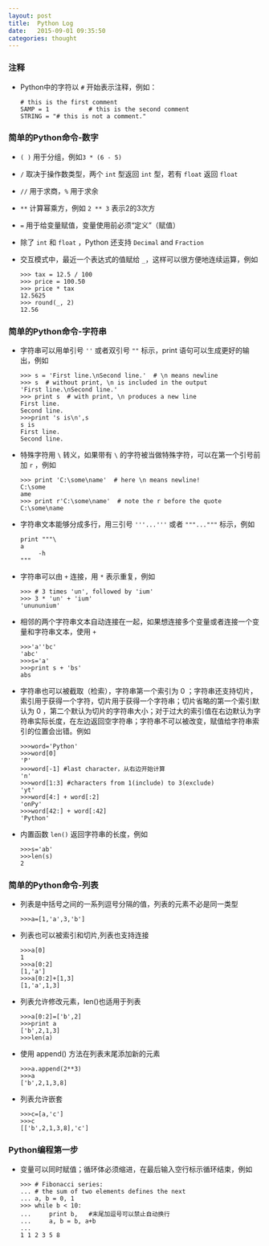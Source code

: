 ```yaml
---
layout: post
title:  Python Log
date:   2015-09-01 09:35:50
categories: thought
---
```


### 注释


- Python中的字符以 `#` 开始表示注释，例如：  


	  # this is the first comment  
	  SAMP = 1           # this is the second comment
	  STRING = "# this is not a comment."

### 简单的Python命令-数字 

   
- `( )` 用于分组，例如`3 * (6 - 5)`  
- `/` 取决于操作数类型，两个 `int` 型返回 `int` 型，若有 `float` 返回 `float`  
- `//` 用于求商，`%` 用于求余  
- `**` 计算幂乘方，例如 `2 ** 3` 表示2的3次方  
- `=` 用于给变量赋值，变量使用前必须“定义”（赋值）  
- 除了 `int` 和 `float` ，Python 还支持 `Decimal` and `Fraction`  
- 交互模式中，最近一个表达式的值赋给 `_`，这样可以很方便地连续运算，例如  

	  >>> tax = 12.5 / 100
	  >>> price = 100.50
	  >>> price * tax
	  12.5625
	  >>> round(_, 2)
	  12.56   

### 简单的Python命令-字符串


- 字符串可以用单引号 `''` 或者双引号 `""` 标示，print 语句可以生成更好的输出，例如

	  >>> s = 'First line.\nSecond line.'  # \n means newline
	  >>> s  # without print, \n is included in the output
	  'First line.\nSecond line.'
	  >>> print s  # with print, \n produces a new line
	  First line.
	  Second line.
	  >>>print 's is\n',s 
	  s is
	  First line.
	  Second line. 

- 特殊字符用 `\` 转义，如果带有 `\` 的字符被当做特殊字符，可以在第一个引号前加 `r` ，例如

	  >>> print 'C:\some\name'  # here \n means newline!
	  C:\some
	  ame
	  >>> print r'C:\some\name'  # note the r before the quote
	  C:\some\name

- 字符串文本能够分成多行，用三引号 `'''...'''` 或者 `"""..."""` 标示，例如

	  print """\
	  a
	       -h                                      
	  """

- 字符串可以由 `+` 连接，用 `*` 表示重复，例如

	  >>> # 3 times 'un', followed by 'ium'
	  >>> 3 * 'un' + 'ium'
	  'unununium'

- 相邻的两个字符串文本自动连接在一起，如果想连接多个变量或者连接一个变量和字符串文本，使用 `+`

	  >>>'a''bc'
	  'abc'
	  >>>s='a'
	  >>>print s + 'bs'
	  abs

- 字符串也可以被截取（检索），字符串第一个索引为 0 ；字符串还支持切片，索引用于获得一个字符，切片用于获得一个字符串；切片省略的第一个索引默认为 0 ，第二个默认为切片的字符串大小；对于过大的索引值在右边默认为字符串实际长度，在左边返回空字符串；字符串不可以被改变，赋值给字符串索引的位置会出错。例如

	  >>>word='Python'
	  >>>word[0]
	  'P'
	  >>>word[-1] #last character，从右边开始计算
	  'n'
	  >>>word[1:3] #characters from 1(include) to 3(exclude)
	  'yt'
	  >>>word[4:] + word[:2]
	  'onPy'
	  >>>word[42:] + word[:42]
	  'Python'

- 内置函数 `len()` 返回字符串的长度，例如

	  >>>s='ab'
	  >>>len(s)
	  2

### 简单的Python命令-列表


- 列表是中括号之间的一系列逗号分隔的值，列表的元素不必是同一类型

	  >>>a=[1,'a',3,'b']


- 列表也可以被索引和切片,列表也支持连接

	  >>>a[0]
	  1
	  >>>a[0:2]
	  [1,'a']
	  >>>a[0:2]+[1,3]
	  [1,'a',1,3]


- 列表允许修改元素，len()也适用于列表

	  >>>a[0:2]=['b',2]
	  >>>print a
	  ['b',2,1,3]
	  >>>len(a)

- 使用 append() 方法在列表末尾添加新的元素

	  >>>a.append(2**3)
	  >>>a
	  ['b',2,1,3,8]


- 列表允许嵌套

	  >>>c=[a,'c']
	  >>>c
	  [['b',2,1,3,8],'c']

### Python编程第一步


- 变量可以同时赋值；循环体必须缩进，在最后输入空行标示循环结束，例如

	  >>> # Fibonacci series:
	  ... # the sum of two elements defines the next
	  ... a, b = 0, 1
	  >>> while b < 10:
	  ...     print b,   #末尾加逗号可以禁止自动换行
	  ...     a, b = b, a+b
	  ...
	  1 1 2 3 5 8
	  
